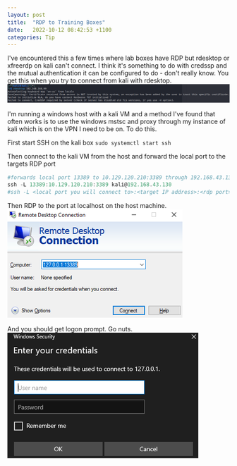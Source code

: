 ```yaml
---
layout: post
title:  "RDP to Training Boxes"
date:   2022-10-12 08:42:53 +1100
categories: Tip
---
```


I've encountered this a few times where lab boxes have RDP but rdesktop or xfreerdp on kali can't connect. I think it's something to do with credssp and the mutual authentication it can be configured to do - don't really know.
You get this when you try to connect from kali with rdesktop.
![image of rdesktop failing](/_images/rdesktop.png)

I'm running a windows host with a kali VM and a method I've found that often works is to use the windows mstsc and proxy through my instance of kali which is on the VPN I need to be on. To do this.

First start SSH on the kali box
`sudo systemctl start ssh`

Then connect to the kali VM from the host and forward the local port to the targets RDP port
```powershell
#forwards local port 13389 to 10.129.120.210:3389 through 192.168.43.130
ssh -L 13389:10.129.120.210:3389 kali@192.168.43.130
#ssh -L <local port you will connect to>:<target IP address>:<rdp port> <username>@><kali box IP>
```

Then RDP to the port at localhost on the host machine.
![image of mstsc connecting to localhost](/_images/rdp.png)

And you should get logon prompt. Go nuts.
![image of credential prompt for mstsc](/_images/creds.png)
